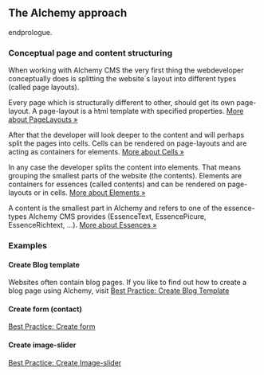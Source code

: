 The Alchemy approach
--------------------

endprologue.

### Conceptual page and content structuring

When working with Alchemy CMS the very first thing the webdeveloper
conceptually does is splitting the website´s layout into different types
(called page layouts).

Every page which is structurally different to other, should get its own
page-layout. A page-layout is a html template with specified
properties. [More about PageLayouts »](page_layouts.html)

After that the developer will look deeper to the content and will
perhaps split the pages into cells. Cells can be rendered on page-layouts and are acting as containers for
elements. [More about Cells »](cells.html)

In any case the developer splits the content into elements. That means
grouping the smallest parts of the website (the contents). Elements are containers for essences (called contents) and can be
rendered on page-layouts or in cells. [More about Elements »](elements.html)

A content is the smallest part in Alchemy and refers to one of the
essence-types Alchemy CMS provides (EssenceText, EssencePicure,
EssenceRichtext, ...). [More about Essences »](essences.html)

### Examples

#### Create Blog template

Websites often contain blog pages. If you like to find out how to create a blog page using Alchemy,
visit [Best Practice: Create Blog Template](best_practice_create_blog_template.html)

#### Create form (contact)

[Best Practice: Create form](best_practice_create_form.html)

#### Create image-slider

[Best Practice: Create Image-slider](best_practice_create_image_slider.html)
